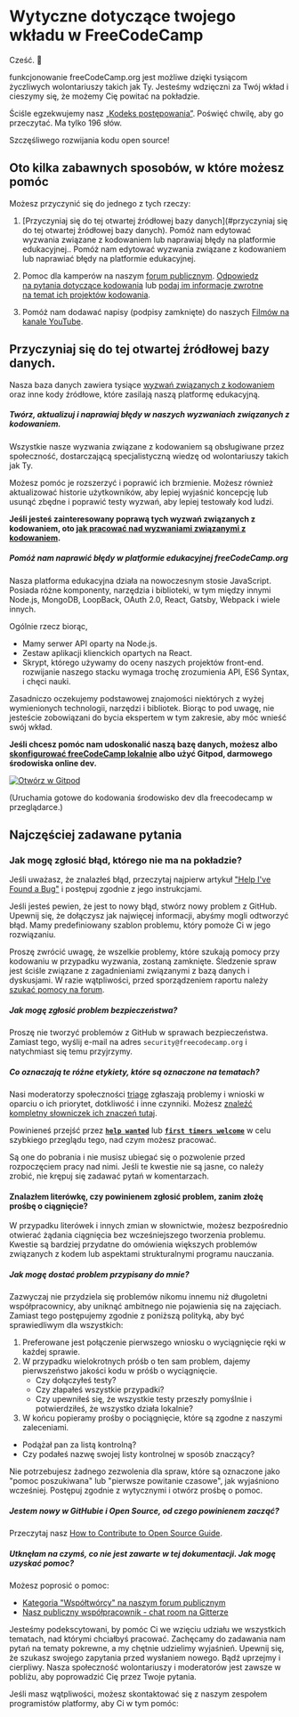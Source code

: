 # Wytyczne dotyczące twojego wkładu w FreeCodeCamp

Cześć. 👋

funkcjonowanie freeCodeCamp.org jest możliwe dzięki tysiącom życzliwych wolontariuszy takich jak Ty. Jesteśmy wdzięczni za Twój wkład i cieszymy się, że możemy Cię powitać na pokładzie.

Ściśle egzekwujemy nasz [„Kodeks postępowania”](https://www.freecodecamp.org/code-of-conduct). Poświęć chwilę, aby go przeczytać. Ma tylko 196 słów.

Szczęśliwego rozwijania kodu open source!

## Oto kilka zabawnych sposobów, w które możesz pomóc

Możesz przyczynić się do jednego z tych rzeczy:

 
1. [Przyczyniaj się do tej otwartej źródłowej bazy danych](#przyczyniaj się do tej otwartej źródłowej bazy danych). Pomóż nam edytować wyzwania związane z kodowaniem lub naprawiaj błędy na platformie edukacyjnej.. Pomóż nam edytować wyzwania związane z kodowaniem lub naprawiać błędy na platformie edukacyjnej.

2. Pomoc dla kamperów na naszym [forum publicznym](https://www.freecodecamp.org/forum/). [Odpowiedz na pytania dotyczące kodowania](https://www.freecodecamp.org/forum/?max_posts=1) lub [podaj im informacje zwrotne na temat ich projektów kodowania](https://www.freecodecamp.org/forum/c/project-feedback?max_posts=1).

3. Pomóż nam dodawać napisy (podpisy zamknięte) do naszych [Filmów na kanale YouTube](https://www.youtube.com/channel/UC8butISFwT-Wl7EV0hUK0BQ/videos).

## Przyczyniaj się do tej otwartej źródłowej bazy danych.

Nasza baza danych zawiera tysiące [wyzwań związanych z kodowaniem](https://learn.freecodecamp.org) oraz inne kody źródłowe, które zasilają naszą platformę edukacyjną.

##### Twórz, aktualizuj i naprawiaj błędy w naszych wyzwaniach związanych z kodowaniem.

Wszystkie nasze wyzwania związane z kodowaniem są obsługiwane przez społeczność, dostarczającą specjalistyczną wiedzę od wolontariuszy takich jak Ty.

Możesz pomóc je rozszerzyć i poprawić ich brzmienie. Możesz również aktualizować historie użytkowników, aby lepiej wyjaśnić koncepcję lub usunąć zbędne i poprawić testy wyzwań, aby lepiej testowały kod ludzi.

**Jeśli jesteś zainteresowany poprawą tych wyzwań związanych z kodowaniem, oto [jak pracować nad wyzwaniami związanymi z kodowaniem](/docs/how-to-work-on-coding-challenges.md).**

##### Pomóż nam naprawić błędy w platformie edukacyjnej freeCodeCamp.org

Nasza platforma edukacyjna działa na nowoczesnym stosie JavaScript. Posiada różne komponenty, narzędzia i biblioteki, w tym między innymi Node.js, MongoDB, LoopBack, OAuth 2.0, React, Gatsby, Webpack i wiele innych.

Ogólnie rzecz biorąc,

- Mamy serwer API oparty na Node.js.
- Zestaw aplikacji klienckich opartych na React.
- Skrypt, którego używamy do oceny naszych projektów front-end.
rozwijanie naszego stacku wymaga trochę zrozumienia API, ES6 Syntax, i chęci nauki.

Zasadniczo oczekujemy podstawowej znajomości niektórych z wyżej wymienionych technologii, narzędzi i bibliotek. Biorąc to pod uwagę, nie jesteście zobowiązani do bycia ekspertem w tym zakresie, aby móc wnieść swój wkład.

**Jeśli chcesz pomóc nam udoskonalić naszą bazę danych, możesz albo [skonfigurować freeCodeCamp lokalnie](/docs/how-to-setup-freecamp-locally.md) albo użyć Gitpod, darmowego środowiska online dev.**

[![Otwórz w Gitpod](https://gitpod.io/button/open-in-gitpod.svg)](https://gitpod.io/#https://github.com/freeCodeCamp/freeCodeCamp)

(Uruchamia gotowe do kodowania środowisko dev dla freecodecamp w przeglądarce.)

## Najczęściej zadawane pytania

### Jak mogę zgłosić błąd, którego nie ma na pokładzie?

Jeśli uważasz, że znalazłeś błąd, przeczytaj najpierw artykuł ["Help I've Found a Bug"](https://forum.freecodecamp.org/t/how-to-report-a-bug/19543) i postępuj zgodnie z jego instrukcjami.

Jeśli jesteś pewien, że jest to nowy błąd, stwórz nowy problem z GitHub. Upewnij się, że dołączysz jak najwięcej informacji, abyśmy mogli odtworzyć błąd. Mamy predefiniowany szablon problemu, który pomoże Ci w jego rozwiązaniu.

Proszę zwrócić uwagę, że wszelkie problemy, które szukają pomocy przy kodowaniu w przypadku wyzwania, zostaną zamknięte. Śledzenie spraw jest ściśle związane z zagadnieniami związanymi z bazą danych i dyskusjami. W razie wątpliwości, przed sporządzeniem raportu należy [szukać pomocy na forum](https://www.freecodecamp.org/forum).

##### Jak mogę zgłosić problem bezpieczeństwa?

Proszę nie tworzyć problemów z GitHub w sprawach bezpieczeństwa. Zamiast tego, wyślij e-mail na adres `security@freecodecamp.org` i natychmiast się temu przyjrzymy.

##### Co oznaczają te różne etykiety, które są oznaczone na tematach?

Nasi moderatorzy społeczności [triage](https://en.wikipedia.org/wiki/Software_bug#Bug_management) zgłaszają problemy i wnioski w oparciu o ich priorytet, dotkliwość i inne czynniki. Możesz [znaleźć kompletny słowniczek ich znaczeń tutaj](https://github.com/freecodecamp/freecodecamp/labels).

Powinieneś przejść przez [**`help wanted`**](https://github.com/freeCodeCamp/freeCodeCamp/issues?q=is%3Aopen+is%3Aissue+label%3A%22help+wanted%22) lub [**`first timers welcome`**](https://github.com/freeCodeCamp/freeCodeCamp/issues?q=is%3Aopen+is%3Aissue+label%3A%22first+timers+welcome%22) w celu szybkiego przeglądu tego, nad czym możesz pracować. 

Są one do pobrania i nie musisz ubiegać się o pozwolenie przed rozpoczęciem pracy nad nimi. Jeśli te kwestie nie są jasne, co należy zrobić, nie krępuj się zadawać pytań w komentarzach.

#### Znalazłem literówkę, czy powinienem zgłosić problem, zanim złożę prośbę o ciągnięcie?

W przypadku literówek i innych zmian w słownictwie, możesz bezpośrednio otwierać żądania ciągnięcia bez wcześniejszego tworzenia problemu. Kwestie są bardziej przydatne do omówienia większych problemów związanych z kodem lub aspektami strukturalnymi programu nauczania.

##### Jak mogę dostać problem przypisany do mnie?

Zazwyczaj nie przydziela się problemów nikomu innemu niż długoletni współpracownicy, aby uniknąć ambitnego nie pojawienia się na zajęciach. Zamiast tego postępujemy zgodnie z poniższą polityką, aby być sprawiedliwym dla wszystkich:

1. Preferowane jest połączenie pierwszego wniosku o wyciągnięcie ręki w każdej sprawie.
2. W przypadku wielokrotnych próśb o ten sam problem, dajemy pierwszeństwo jakości kodu w próśb o wyciągnięcie. 
   - Czy dołączyłeś testy? 
   - Czy złapałeś wszystkie przypadki?
   - Czy upewniłeś się, że wszystkie testy przeszły pomyślnie i potwierdziłeś, że wszystko działa lokalnie?
3. W końcu popieramy prośby o pociągnięcie, które są zgodne z naszymi zaleceniami.
 - Podążał pan za listą kontrolną? 
 - Czy podałeś nazwę swojej listy kontrolnej w sposób znaczący?

Nie potrzebujesz żadnego zezwolenia dla spraw, które są oznaczone jako "pomoc poszukiwana" lub "pierwsze powitanie czasowe", jak wyjaśniono wcześniej. Postępuj zgodnie z wytycznymi i otwórz prośbę o pomoc.

##### Jestem nowy w GitHubie i Open Source, od czego powinienem zacząć?

Przeczytaj nasz [How to Contribute to Open Source Guide](https://github.com/freeCodeCamp/how-to-contribute-to-open-source).

##### Utknęłam na czymś, co nie jest zawarte w tej dokumentacji. Jak mogę uzyskać pomoc?

Możesz poprosić o pomoc:

- [Kategoria "Współtwórcy" na naszym forum publicznym](https://www.freecodecamp.org/forum/c/contributors)
- [Nasz publiczny współpracownik - chat room na Gitterze](https://gitter.im/FreeCodeCamp/Contributors)

Jesteśmy podekscytowani, by pomóc Ci we wzięciu udziału we wszystkich tematach, nad którymi chciałbyś pracować. Zachęcamy do zadawania nam pytań na tematy pokrewne, a my chętnie udzielimy wyjaśnień. Upewnij się, że szukasz swojego zapytania przed wysłaniem nowego. Bądź uprzejmy i cierpliwy. Nasza społeczność wolontariuszy i moderatorów jest zawsze w pobliżu, aby poprowadzić Cię przez Twoje pytania.

Jeśli masz wątpliwości, możesz skontaktować się z naszym zespołem programistów platformy, aby Ci w tym pomóc:
